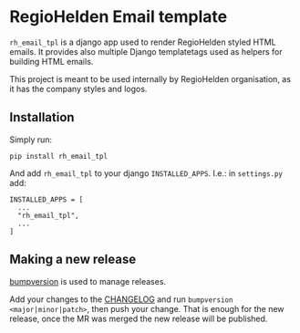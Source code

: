 # RegioHelden Email template

`rh_email_tpl` is a django app used to render RegioHelden styled HTML emails. It provides also multiple Django 
templatetags used as helpers for building HTML emails.

This project is meant to be used internally by RegioHelden organisation, as it has the company styles and logos.

## Installation

Simply run:
```
pip install rh_email_tpl
```

And add `rh_email_tpl` to your django `INSTALLED_APPS`. I.e.: in `settings.py` add:
```
INSTALLED_APPS = [
  ...
  "rh_email_tpl",
  ...
]
```

## Making a new release

[bumpversion](https://github.com/peritus/bumpversion) is used to manage releases.

Add your changes to the [CHANGELOG](./CHANGELOG.md) and run `bumpversion <major|minor|patch>`, then push your change.
That is enough for the new release, once the MR was merged the new release will be published.
